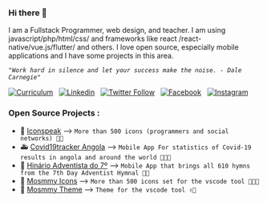 ### Hi there 👋


I am a Fullstack Programmer, web design, and teacher. I am using javascript/php/html/css/ and frameworks like react /react-native/vue.js/flutter/ and others. I love open source, especially mobile applications and I have some projects in this area.

*``"Work hard in silence and let your success make the noise. - Dale Carnegie"``*

[![Curriculum](https://img.shields.io/website?label=Curriculum&style=flat-square&url=https%3A%2F%2Fcodestackr.com)](https://github.com/moser-jose/curriculum/blob/master/main.pdf) &nbsp;
[![Linkedin](https://img.shields.io/badge/LinkedIn-0077B5?style=flat-square&logo=linkedin&logoColor=white)](https://linkedin.com/in/moser-jose) &nbsp;
[![Twitter Follow](https://img.shields.io/twitter/follow/mosmmy?color=1DA1F2&logo=twitter&style=flat-square)](https://twitter.com/intent/follow?original_referer=https%3A%2F%2Fgithub.com%2Fmoser-jose&screen_name=mosmmy) &nbsp;
[![Facebook](https://img.shields.io/badge/Facebook-1877F2?style=flat-square&logo=facebook&logoColor=white)](https://facebook.com/moser.jos) &nbsp;
[![Instagram](https://img.shields.io/badge/Instagram-E4405F?style=flat-square&logo=instagram&logoColor=white)](https://instagram.com/mosmmy)

### Open Source Projects :

- 🦾 [Iconspeak](https://www.npmjs.com/package/iconspeck) --> ``More than 500 icons (programmers and social networks) 🙌🏽``
- 🚑 [Covid19tracker Angola](https://github.com/moser-jose/covid19angola) --> ``Mobile App For statistics of Covid-19 results in angola and around the world 👨🏽‍🔬``
- 📱  [Hinário Adventista do 7º](https://hinario-adventista.vercel.app/) --> ``Mobile App that brings all 610 hymns from the 7th Day Adventist Hymnal 🙏🏽``
- 💎 [Mosmmy Icons](https://github.com/moser-jose/mosmmy-icons-vscode) --> ``More than 500 icons set for the vscode tool 🧑🏽‍🎨``
- 💎 [Mosmmy Theme](https://moser-jose.github.io/mosmmy-theme-vscode/) --> ``Theme for the vscode tool ✌🏽``

<br/>

[github]: https://github.com/moser-jose
[twitter]: https://twitter.com/mosmmy
[youtube]: https://youtube.com/mosmmy
[facebook]: https://facebook.com/moser-j
[instagram]: https://instagram.com/mosmmy
[linkedin]: https://linkedin.com/in/moser-jose